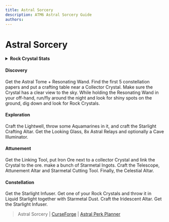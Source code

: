 ```yaml
---
title: Astral Sorcery
description: ATM6 Astral Sorcery Guide
authors: 
---
```


# Astral Sorcery

<details>
    <summary><b>Rock Crystal Stats</b></summary>
    <table>
        <tr>
            <td>Properties</td>
            <td>Max Tier</td>
            <td>Starlight Collection</td>
            <td>Ritual Effect</td>
            <td>Ritual Range</td>
            <td>Tool Durability</td>
            <td>Tool Effectiveness</td>
            <td>Lens Transfer</td>
            <td>Lens Amount</td>
            <td>Lens Effect</td>
        </tr>
        <tr>
            <td>Size</td>
            <td>3</td>
            <td>20%</td>
            <td>20%</td>
            <td></td>
            <td>15%</td>
            <td></td>
            <td></td>
            <td>2</td>
        </tr>
        <tr>
            <td>Purity</td>
            <td>2</td>
            <td>40%</td>
            <td>40%</td>
            <td>40%</td>
            <td>15%</td>
            <td></td>
            <td>16.67%</td>
            <td></td>
            <td></td>
        </tr>
        <tr>
            <td>Shape</td>
            <td>3</td>
            <td>25%</td>
            <td>25%</td>
            <td>25%</td>
            <td></td>
            <td>10% (Up to 60%)</td>
            <td></td>
            <td></td>
            <td>20%</td>
        </tr>
        <tr>
            <td>Tool Durability</td>
            <td>3</td>
            <td></td>
            <td></td>
            <td>25%</td>
            <td></td>
            <td></td>
            <td></td>
            <td></td>
            <td></td>
        </tr>
        <tr>
            <td>Tool Efficiency</td>
            <td>3</td>
            <td></td>
            <td></td>
            <td></td>
            <td></td>
            <td>15% (Up to 60%)</td>
            <td></td>
            <td></td>
            <td></td>
        </tr>
        <tr>
            <td>Ritual Effect</td>
            <td>3</td>
            <td></td>
            <td></td>
            <td>30%</td>
            <td></td>
            <td></td>
            <td></td>
            <td></td>
            <td></td>
        </tr>
        <tr>
            <td>Ritual Range</td>
            <td>3</td>
            <td></td>
            <td></td>
            <td></td>
            <td></td>
            <td></td>
            <td></td>
            <td></td>
            <td></td>
        </tr>
        <tr>
            <td>Collection Rate</td>
            <td>3</td>
            <td>20%</td>
            <td></td>
            <td>20%</td>
            <td></td>
            <td></td>
            <td></td>
            <td></td>
            <td></td>
        </tr>
        <tr>
            <td>Focus: Constellation</td>
            <td>2</td>
            <td>30%</td>
            <td>30%</td>
            <td>35%</td>
            <td></td>
            <td></td>
            <td></td>
            <td></td>
            <td></td>
        </tr>
        <tr>
            <td>The property 'Focus: Constellation' is only active if the Focus matches the attunement of the crystal.</td>
            <td></td>
            <td>Starlight Collection is used by (celestial) collector crystals, and by the crystal on top of a ritual pedestal.</td>
            <td>Ritual Effect is used by the crystal on top of a ritual pedestal.</td>
            <td>Ritual Range is used by the crystal on top of a ritual pedestal.</td>
            <td>Tool Durability is used by (infused) crystal tools.</td>
            <td>Tool Durability is used by (infused) crystal tools. Shape caps at tier 6 while Tool Efficiency caps out at tier 4 per tool.</td>
            <td>Lens Transfer is used for the starlight transfer through a crystal lens or a crystal prism.</td>
            <td>Lens Amount is used for obtaining more crystal lenses per craft.</td>
            <td>Lens Effect is used by crystal lenses or crystal prisms with coloured lenses in them.</td>
        </tr>
        <tr>
            <td colspan='100'>Rock Crystals can hold a total of up to 7 tiers (attributes). Celestial crystals can hold 10. For example, a rock crystal can hold no more than Size 3, Purity 2, and Ritual Range 2 (3+2+2=7). Crystal tools combine the properties of the crystals used to make them.</td>
        </tr>
    </table>
</details>


#### Discovery

Get the Astral Tome + Resonating Wand. Find the first 5 constellation papers and put a crafting table near a Collector Crystal. Make sure the Crystal has a clear view to the sky. While holding the Resonating Wand in your off-hand, run/fly around the night and look for shiny spots on the ground, dig down and look for Rock Crystals.

#### Exploration

Craft the Lightwell, throw some Aquamarines in it, and craft the Starlight Crafting Altar. Get the Looking Glass, 8x Astral Relays and optionally a Cave Illuminator.

#### Attunement

Get the Linking Tool, put Iron Ore next to a collector Crystal and link the Crystal to the ore. make a bunch of Starmetal Ingots. Craft the Telescope, Attunement Altar and Starmetal Cutting Tool. Finally, the Celestial Altar.

#### Constellation

Get the Starlight Infuser. Get one of your Rock Crystals and throw it in Liquid Starlight together with Starmetal Dust. Craft the Iridescent Altar. Get the Starlight Infuser.

> Astral Sorcery | [CurseForge](https://legacy.curseforge.com/minecraft/mc-mods/astral-sorcery) | [Astral Perk Planner](https://gritemordle.github.io/ASPlanner/)
